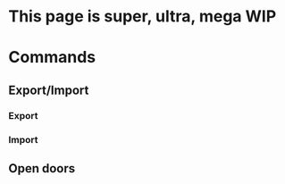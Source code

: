 # **This page is super, ultra, mega WIP**

# Commands

## Export/Import

### Export

### Import

## Open doors